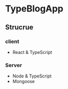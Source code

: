 # TypeBlogApp

## Strucrue

### client
- React & TypeScript

### Server
- Node & TypeScript
- Mongoose
